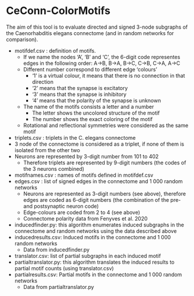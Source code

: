 # CeConn-ColorMotifs
The aim of this tool is to evaluate directed and signed 3-node subgraphs of the Caenorhabditis elegans connectome (and in random networks for comparison).

- motifdef.csv : definition of motifs. 
  - If we name the nodes ‘A’, ‘B’ and ‘C’, the 6-digit code representes edges in the following order: A->B, B->A, B->C, C->B, C->A, A->C
  - Different number correspond to different edge ‘colours’
    - ‘1’ is a virtual colour, it means that there is no connection in that direction
    - ‘2’ means that the synapse is excitatory
    - ‘3’ means that the synapse is inhibitory
    - ‘4’ means that the polarity of the synapse is unknown
  - The name of the motifs consists a letter and a number
    - The letter shows the uncolored structure of the motif
    - The number shows the exact coloring of the motif
  - Rotational and reflectional symmetries were considered as the same motif
- triplets.csv : triplets in the C. elegans connectome
 -  3 node of the connectome is considered as a triplet, if none of them is isolated from the other two
 - Neurons are represented by 3-digit number from 101 to 402
   - Therefore triplets are represented by 9-digit numbers (the codes of the 3 neurons combined)
- motifnames.csv : names of motifs defined in motifdef.csv
- edges.csv : list of signed edges in the connectome and 1 000 random networks
  - Neurons are represented as 3-digit numbers (see above), therefore edges are coded as 6-digit numbers (the combination of the pre- and postsynaptic neuron code)
  - Edge-colours are coded from 2 to 4 (see above)
  - Connectome polarity data from Fenyves et al. 2020
- inducedfinder.py: this algorithm enumerates induced subgraphs in the connectome and random networks using the data described above
- inducedresults.csv: Induced motifs in the connectome and 1 000 random networks
  - Data from inducedfinder.py
- translator.csv: list of partial subgraphs in each induced motif
- partialtranslator.py: this algorithm translates the induced results to partial motif counts (using translator.csv)
- partialresults.csv: Partial motifs in the connectome and 1 000 random networks
  - Data from partialtranslator.py
